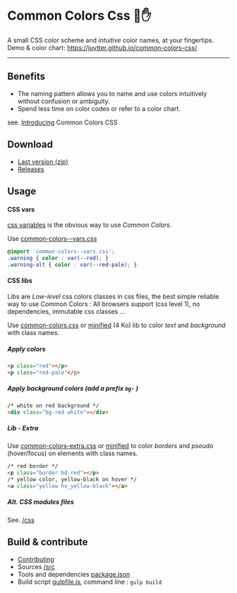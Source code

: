 # Common Colors Css 🌈✋

A small CSS color scheme and *intuitive* color names, at your fingertips.
Demo & color chart:  <https://juytter.github.io/common-colors-css/>

---

## Benefits

- The naming pattern allows you to name and use colors intuitively without confusion or ambiguity.
- Spend less time on color codes or refer to a color chart.

see. [Introducing](https://juytter.github.io/common-colors-css/introducing.html) Common Colors CSS

## Download

- [Last version (zip)](dist/common-colors-css-lastest.zip)
- [Releases](https://github.com/juytter/common-colors-css/releases)

## Usage

#### CSS vars

[css variables](http://devdocs.io/css/--*) is the obvious way to use *Common Colors*.

Use [common-colors--vars.css](css/common-colors--vars.css)

```css
@import 'common-colors--vars.css';
.warning { color : var(--red); }
.warning-alt { color : var(--red-pale); }
```

#### CSS libs

Libs are *Low-level* css colors classes in css files, the best simple reliable way to use Common Colors : All browsers support (css level 1), no dependencies, immutable css classes ...

Use [common-colors.css](css/common-colors.css) or [minified](css/min/common-colors.min.css) (4 Ko) lib to color *text* and *background* with class names.

##### Apply colors

```html
<p class="red"></p>
<p class="red-pale"</p>
```

##### Apply background colors  (add a prefix `bg-` )

```html
/* white on red background */
<div class="bg-red white"></div>
```

##### Lib - Extra

Use [common-colors-extra.css](css/common-colors-extra.css) or [minified](css/min/common-colors-extra.min.css) to color *borders* and *pseudo* (hover/focus) on elements with class names.

```html
/* red border */
<p class="border bd-red"></p>
/* yellow color, yellow-black on hover */
<a class="yellow hv_yellow-black"></a>
```

##### Alt.  CSS modules files

See. [/css](/css)


## Build & contribute   

- [Contributing](CONTRIBUTING.md)
- Sources [/src](/src)
- Tools and dependencies [package.json](package.json)
- Build script  [gulpfile.js](gulpfile.js),  command line :  `gulp build`
